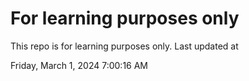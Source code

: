 # For learning purposes only
This repo is for learning purposes only.
Last updated at

Friday, March 1, 2024 7:00:16 AM

